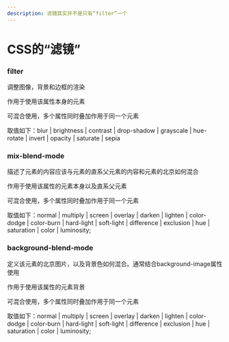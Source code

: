 ```yaml
---
description: 滤镜其实并不是只有“filter”一个
---
```


# CSS的“滤镜”

### filter

调整图像，背景和边框的渲染

作用于使用该属性本身的元素

可混合使用，多个属性同时叠加作用于同一个元素

取值如下：blur \| brightness \| contrast \| drop-shadow \| grayscale \| hue-rotate \| invert \| opacity \| saturate \| sepia

### mix-blend-mode

描述了元素的内容应该与元素的直系父元素的内容和元素的北京如何混合

作用于使用该属性的元素本身以及直系父元素

可混合使用，多个属性同时叠加作用于同一个元素

取值如下：normal \| multiply \| screen \| overlay \| darken \| lighten \| color-dodge \| color-burn \| hard-light \| soft-light \| difference \| exclusion \| hue \| saturation \| color \| luminosity;

### background-blend-mode

定义该元素的北京图片，以及背景色如何混合。通常结合background-image属性使用

作用于使用该属性的元素背景

可混合使用，多个属性同时叠加作用于同一个元素

取值如下：normal \| multiply \| screen \| overlay \| darken \| lighten \| color-dodge \| color-burn \| hard-light \| soft-light \| difference \| exclusion \| hue \| saturation \| color \| luminosity;



